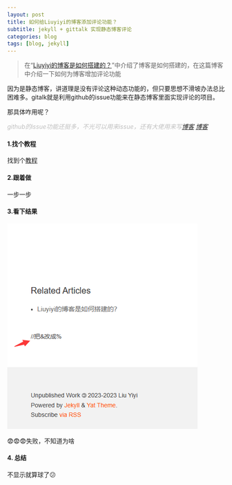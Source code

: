 ```yaml
---
layout: post
title: 如何给Liuyiyi的博客添加评论功能？
subtitle: jekyll + gittalk 实现静态博客评论
categories: blog
tags: [blog, jekyll]
---
```

<!--
 * @Description: file content
 * @Author: Liuyiyi
 * @Date: 2023-05-07 22:39:08
 * @LastEditTime: 2023-05-08 21:18:42
 * @LastEditors: Liuyiyi
 * @Reference: 
-->

> 在“[Liuyiyi的博客是如何搭建的？](/_posts/2023-05-04-Liuyiyi的博客是如何搭建的？.md)”中介绍了博客是如何搭建的，在这篇博客中介绍一下如何为博客增加评论功能

因为是静态博客，讲道理是没有评论这种动态功能的，但只要思想不滑坡办法总比困难多。gitalk就是利用github的issue功能来在静态博客里面实现评论的项目。

那具体咋用呢？

<font color=silver>_github的issue功能还挺多，不光可以用来issue，还有大佬用来写[博客](https://github.com/rainzhaojy/blogs/issues/1) [博客](https://github.com/yihong0618/gitblog/issues)_</font>

#### 1.找个教程
找到个[教程](https://blog.csdn.net/cpongo3/article/details/89210596)

#### 2.跟着做
一步一步
#### 3.看下结果
![1683557448483](image/2023-05-07-如何给Liuyiy的博客添加评论功能？/1683557448483.png)

😨😨😨失败，不知道为啥

#### 4. 总结
不显示就算球了😕
